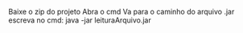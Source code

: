 
Baixe o zip do projeto Abra o cmd Va para o caminho do arquivo .jar escreva no cmd: java -jar leituraArquivo.jar

